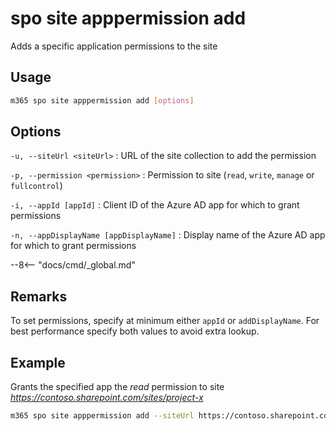 # spo site apppermission add

Adds a specific application permissions to the site

## Usage

```sh
m365 spo site apppermission add [options]
```

## Options

`-u, --siteUrl <siteUrl>`
: URL of the site collection to add the permission

`-p, --permission <permission>`
: Permission to site (`read`, `write`, `manage` or `fullcontrol`)

`-i, --appId [appId]`
: Client ID of the Azure AD app for which to grant permissions

`-n, --appDisplayName [appDisplayName]`
: Display name of the Azure AD app for which to grant permissions

--8<-- "docs/cmd/_global.md"

## Remarks

To set permissions, specify at minimum either `appId` or `addDisplayName`. For best performance specify both values to avoid extra lookup.

## Example

Grants the specified app the _read_ permission to site _https://contoso.sharepoint.com/sites/project-x_

```sh
m365 spo site apppermission add --siteUrl https://contoso.sharepoint.com/sites/project-x --permission read --appDisplayName Foo
```
